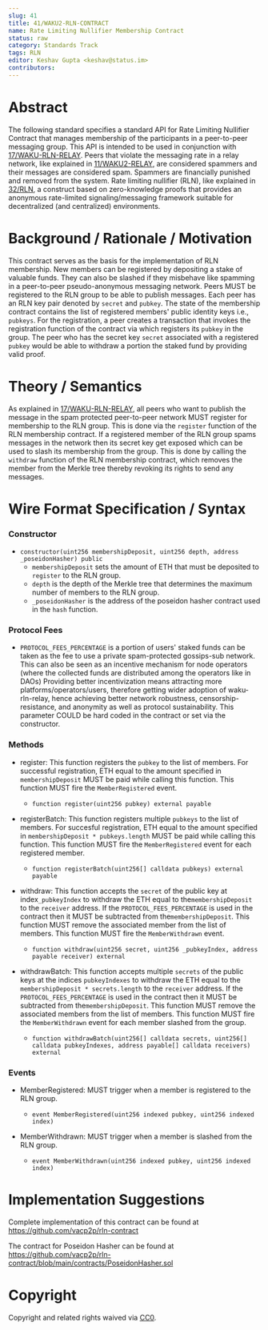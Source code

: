 ```yaml
---
slug: 41
title: 41/WAKU2-RLN-CONTRACT
name: Rate Limiting Nullifier Membership Contract
status: raw
category: Standards Track
tags: RLN
editor: Keshav Gupta <keshav@status.im>
contributors:
---
```

# Abstract
The following standard specifies a standard API for Rate Limiting Nullifier Contract that manages membership of the participants in a peer-to-peer messaging group.
This API is intended to be used in conjunction with [17/WAKU-RLN-RELAY](https://rfc.vac.dev/spec/17/).
Peers that violate the messaging rate in a relay network,
like explained in [11/WAKU2-RELAY](https://rfc.vac.dev/spec/11/),
are considered spammers and their messages are considered spam.
Spammers are financially punished and removed from the system.
Rate limiting nullifier (RLN), like explained in [32/RLN](https://rfc.vac.dev/spec/32/),
a construct based on zero-knowledge proofs that provides an anonymous rate-limited signaling/messaging framework suitable for decentralized (and centralized) environments.


# Background / Rationale / Motivation

This contract serves as the basis for the implementation of RLN membership.
New members can be registered by depositing a stake of valuable funds.
They can also be slashed if they misbehave like spamming in a peer-to-peer pseudo-anonymous messaging network.
Peers MUST be registered to the RLN group to be able to publish messages.
Each peer has an RLN key pair denoted by `secret` and `pubkey`.
The state of the membership contract contains the list of registered members' public identity keys i.e., `pubkeys`.
For the registration, a peer creates a transaction that invokes the registration function of the contract via which registers its `pubkey` in the group.
The peer who has the secret key `secret` associated with a registered `pubkey` would be able to withdraw a portion the staked fund by providing valid proof.



# Theory / Semantics

As explained in [17/WAKU-RLN-RELAY](https://rfc.vac.dev/spec/17/),
all peers who want to publish the message in the spam protected peer-to-peer network MUST register for membership to the RLN group.
This is done via the `register` function of the RLN membership contract.
If a registered member of the RLN group spams messages in the network then its secret key get exposed which can be used to slash its membership from the group.
This is done by calling the `withdraw` function of the RLN membership contract, which removes the member from the Merkle tree thereby revoking its rights to send any messages.

# Wire Format Specification / Syntax

### Constructor

* `constructor(uint256 membershipDeposit, uint256 depth, address _poseidonHasher) public`
    * `membershipDeposit` sets the amount of ETH that must be deposited to `register` to the RLN group.
    * `depth` is the depth of the Merkle tree that determines the maximum number of members to the RLN group.
    * `_poseidonHasher` is the address of the poseidon hasher contract used in the `hash` function.

### Protocol Fees

* `PROTOCOL_FEES_PERCENTAGE` is a portion of users' staked funds can be taken as the fee to use a private spam-protected gossips-sub network.
This can also be seen as an incentive mechanism for node operators
(where the collected funds are distributed among the operators like in DAOs)
Providing better incentivization means attracting more platforms/operators/users, 
therefore getting wider adoption of waku-rln-relay, 
hence achieving better network robustness, 
censorship-resistance, and anonymity as well as protocol sustainability. This parameter COULD be hard coded in the contract or set via the constructor.

### Methods

* register: This function registers the `pubkey` to the list of members.
For successful registration, ETH equal to the amount specified in `membershipDeposit` MUST be paid while calling this function.
This function MUST fire the `MemberRegistered` event.
    * `function register(uint256 pubkey) external payable`



* registerBatch: This function registers multiple `pubkeys` to the list of members.
For succesful registration, ETH equal to the amount specified in `membershipDeposit * pubkeys.length` MUST be paid while calling this function.
This function MUST fire the `MemberRegistered` event for each registered member.
    * `function registerBatch(uint256[] calldata pubkeys) external payable`


* withdraw: This function accepts the `secret` of the public key at index`_pubkeyIndex` to withdraw the ETH equal to the`membershipDeposit` to the `receiver` address. 
If the `PROTOCOL_FEES_PERCENTAGE` is used in the contract then it MUST be subtracted from the`membershipDeposit`. 
This function MUST remove the associated member from the list of members.
This function MUST fire the `MemberWithdrawn` event.
    * `function withdraw(uint256 secret, uint256 _pubkeyIndex, address payable receiver) external`


* withdrawBatch: This function accepts multiple `secrets` of the public keys at the indices `pubkeyIndexes` to withdraw the ETH equal to the `membershipDeposit * secrets.length` to the `receiver` address.
If the `PROTOCOL_FEES_PERCENTAGE` is used in the contract then it MUST be subtracted from the`membershipDeposit`.
This function MUST remove the associated members from the list of members.
This function MUST fire the `MemberWithdrawn` event for each member slashed from the group.
    * `function withdrawBatch(uint256[] calldata secrets, uint256[] calldata pubkeyIndexes, address payable[] calldata receivers) external`


### Events

* MemberRegistered: MUST trigger when a member is registered to the RLN group.
    * `event MemberRegistered(uint256 indexed pubkey, uint256 indexed index)`


* MemberWithdrawn: MUST  trigger when a member is slashed from the RLN group.
    * `event MemberWithdrawn(uint256 indexed pubkey, uint256 indexed index)`


# Implementation Suggestions

Complete implementation of this contract can be found at https://github.com/vacp2p/rln-contract

The contract for Poseidon Hasher can be found at https://github.com/vacp2p/rln-contract/blob/main/contracts/PoseidonHasher.sol

# Copyright

Copyright and related rights waived via [CC0](https://creativecommons.org/publicdomain/zero/1.0/).


